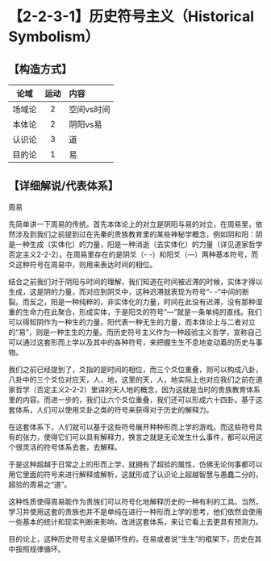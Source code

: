 # 【2-2-3-1】历史符号主义（Historical Symbolism）

## 【构造方式】
|  论域  | 运动 | 内容                   |
| :----: | :--: | :--------------------- |
| 场域论 |  2   |空间vs时间 |
| 本体论 |  2  |阴阳vs易 |
| 认识论 |  3  |道 |
| 目的论 |  1  |易|



## 【详细解说/代表体系】

周易

先简单讲一下周易的传统。首先本体论上的对立是阴阳与易的对立，在周易里，依然涉及到我们之前提到过在先秦的贵族教育里的某些神秘学概念，例如阴和阳：阴是一种生成（实体化）的力量，阳是一种消逝（去实体化）的力量（详见道家哲学 否定主义2-2-2）。在周易里存在的是阴爻（- -）和阳爻（—）两种基本符号，而爻这种符号在周易中，则用来表达时间的相位。

结合之前我们对于阴阳与时间的理解，我们知道在时间被迟滞的时候，实体才得以生成，这是阴的力量，而对应到阴爻中，这种迟滞就表现为符号“- -”中间的断裂。而反之，阳是一种纯粹的，非实体化的力量，时间在此没有迟滞，没有那种湿重的生命力在此聚合，形成实体，于是阳爻的符号“—”就是一条单纯的直线。我们可以得知阴作为一种生的力量，阳代表一种无生的力量，而本体论上与二者对立的“易”，则是一种生生的力量。而历史符号主义作为一种超验主义哲学，宣称自己可以通过这套形而上学以及其中的各种符号，来把握生生不息地变动着的历史与事物。

我们之前已经提到了，爻指的是时间的相位，而三个爻位重叠，则可以构成八卦，八卦中的三个爻位对应天，人，地，这里的天，人，地实际上也对应我们之前在道家哲学（否定主义2-2-2）里讲的天人地的概念，因为这就是当时的贵族教育体系里的内容。而进一步的，我们让六个爻位重叠，我们还可以形成六十四卦。基于这套体系，人们可以使用爻卦之类的符号来获得对于历史的解释力。

在这套体系下，人们就可以基于这些符号展开种种形而上学的游戏。而这些符号具有的张力，使得它们可以具有解释力，换言之就是无论发生什么事件，都可以用这个很灵活的符号体系去套，去解释。

于是这种超越于日常之上的形而上学，就拥有了超验的属性，仿佛无论何事都可以用它里面的符号来进行解释或解析，这就形成了认识论上超越智慧与愚蠢二分的，超验的周易之“道”。

这种性质使得周易能作为贵族们可以符号化地解释历史的一种有利的工具。当然，学习并使用这套的贵族也并不是单纯在进行一种形而上学的思考，他们依然会使用一些基本的统计和现实判断来影响，改进这套体系，来让它看上去更具有预测力。

目的论上，这种历史符号主义是循环性的，在易或者说“生生”的框架下，历史在其中按照规律循环。
